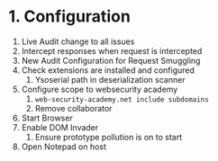 # 1. Configuration

1. Live Audit change to all issues
2. Intercept responses when request is intercepted
3. New Audit Configuration for Request Smuggling
4. Check extensions are installed and configured
   1. Ysoserial path in deserialization scanner
5. Configure scope to websecurity academy
   1. `web-security-academy.net include subdomains`
   2. Remove collaborator
6. Start Browser
7. Enable DOM Invader
   1. Ensure prototype pollution is on to start
8. Open Notepad on host

